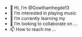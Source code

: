 - 👋 Hi, I’m @Gowthamhegde13
- 👀 I’m interested in playing music 
- 🌱 I’m currently learning my 
- 💞️ I’m looking to collaborate on ...
- 📫 How to reach me ...

<!---
Gowthamhegde13/Gowthamhegde13 is a ✨ special ✨ repository because its `README.md` (this file) appears on your GitHub profile.
You can click the Preview link to take a look at your changes.
--->
